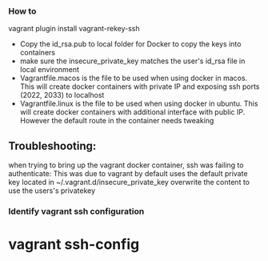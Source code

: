 ### How to
vagrant plugin install vagrant-rekey-ssh
- Copy the id_rsa.pub to local folder for Docker to copy the keys into containers
- make sure the insecure_private_key matches the user's id_rsa file in local environment
- Vagrantfile.macos is the file to be used when using docker in macos. This will create docker containers with private IP and exposing ssh ports (2022, 2033) to localhost 
- Vagrantfile.linux is the file to be used when using docker in ubuntu. This will create docker containers with additional interface with public IP. However the default route in the container needs tweaking


## Troubleshooting: 
when trying to bring up the vagrant docker container, ssh was failing to authenticate: This was due to vagrant by default uses the default private key located in 
~/.vagrant.d/insecure_private_key 
overwrite the content to use the users's privatekey 

### Identify vagrant ssh configuration 
# vagrant ssh-config 
